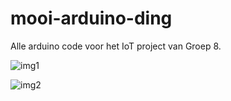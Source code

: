 # mooi-arduino-ding

Alle arduino code voor het IoT project van Groep 8.

![img1](https://i.imgur.com/pop8EQ7.png)

![img2](https://i.imgur.com/9IKmFsz.jpg)
